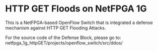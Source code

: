 # HTTP GET Floods on NetFPGA 1G

This is a NetFPGA-based OpenFlow Switch that is integrated a defense mechanism against HTTP GET Flooding Attacks.

For the source code of the Defense Block, please go to: netfpga_1g_httpGET/projects/openflow_switch/src/ddos/ 
